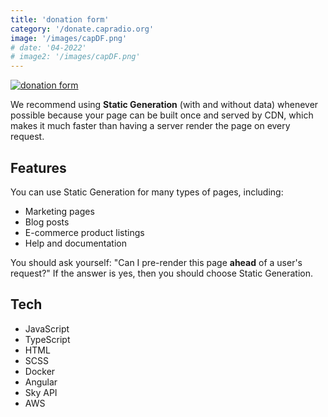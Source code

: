 ```yaml
---
title: 'donation form'
category: '/donate.capradio.org'
image: '/images/capDF.png'
# date: '04-2022'
# image2: '/images/capDF.png'
---
```


[![donation form](/images/capDF.png "donation form")](https://donate.capradio.org/)


We recommend using **Static Generation** (with and without data) whenever possible because your page can be built once and served by CDN, which makes it much faster than having a server render the page on every request.

## Features
You can use Static Generation for many types of pages, including:

- Marketing pages
- Blog posts
- E-commerce product listings 
- Help and documentation

You should ask yourself: "Can I pre-render this page **ahead** of a user's request?" If the answer is yes, then you should choose Static Generation.

## Tech
- JavaScript
- TypeScript
- HTML
- SCSS
- Docker
- Angular
- Sky API
- AWS